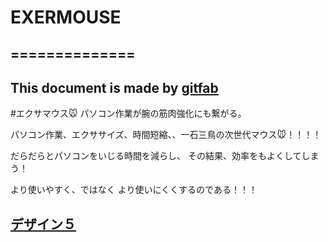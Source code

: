 # EXERMOUSE
## ==============    
This document is made by [gitfab](http://gitfab.org)
---
#エクサマウス🐭
パソコン作業が腕の筋肉強化にも繋がる。

パソコン作業、エクササイズ、時間短縮、、一石三鳥の次世代マウス🐭！！！！

だらだらとパソコンをいじる時間を減らし、 その結果、効率をもよくしてしまう！

より使いやすく、ではなく より使いにくくするのである！！！


[デザイン５](https://raw.github.com/lilyuryuri/EXERMOUSE/master/gitfab/resources/デザイン５)
---
